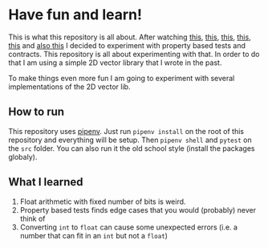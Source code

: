 # Have fun and learn!

This is what this repository is all about.
After watching [this](https://www.youtube.com/watch?v=MYucYon2-lk), [this](https://www.youtube.com/watch?v=p84DMv8TQuo), [this](https://www.youtube.com/watch?v=jmsk1QZQEvQ), [this](https://www.youtube.com/watch?v=5pwv3cuo3Qk), [this](https://www.youtube.com/watch?v=lNITrPhl2_A) and [also this](https://www.youtube.com/watch?v=H18vxq-VsCk) I decided to experiment with property based tests and contracts. This repository is all about experimenting with that. In order to do that I am using a simple 2D vector library that I wrote in the past.

To make things even more fun I am going to experiment with several implementations of the 2D vector lib.

## How to run

This repository uses [pipenv](https://pipenv.readthedocs.io). Just run `pipenv install` on the root of this repository and everything will be setup. Then `pipenv shell` and `pytest` on the `src` folder. You can also run it the old school style (install the packages globaly).

## What I learned

1. Float arithmetic with fixed number of bits is weird.
2. Property based tests finds edge cases that you would (probably) never think of
3. Converting `int` to `float` can cause some unexpected errors (i.e. a number that can fit in an `int` but not a `float`)
